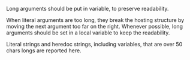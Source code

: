 Long arguments should be put in variable, to preserve readability. 

When literal arguments are too long, they break the hosting structure by moving the next argument too far on the right. Whenever possible, long arguments should be set in a local variable to keep the readability.

<?php

// Now the call to foo() is easier to read.
$reallyBigNumber = <<<BIGNUMBER
123456789012345678901234567890123456789012345678901234567890123456789012345678901234567890123456789012345678901234567890123456789012345678901234567890
BIGNUMBER
foo($reallyBigNumber, 2, '12345678901234567890123456789012345678901234567890');

// where are the next arguments ? 
foo('123456789012345678901234567890123456789012345678901234567890123456789012345678901234567890123456789012345678901234567890123456789012345678901234567890', 2, '123456789012345678901234567890123456789012345678901234567890');

// This is still difficult to read
foo(<<<BIGNUMBER
123456789012345678901234567890123456789012345678901234567890123456789012345678901234567890123456789012345678901234567890123456789012345678901234567890
BIGNUMBER
, 2, '123456789012345678901234567890123456789012345678901234567890');

?>

Literal strings and heredoc strings, including variables, that are over 50 chars longs are reported here. 

